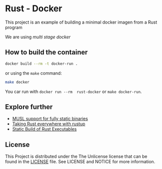 # Rust - Docker

This project is an example of building a minimal docker imagen from a Rust program

We are using *multi stage docker*

## How to build the container

```bash
docker build --rm -t docker-run .
```

or using the `make` command:

```bash
make docker
```

You car run with `docker run --rm  rust-docker` or `make docker-run`.

## Explore further

- [MUSL support for fully static binaries](https://doc.rust-lang.org/edition-guide/rust-2018/platform-and-target-support/musl-support-for-fully-static-binaries.html#musl-support-for-fully-static-binaries)
- [Taking Rust everywhere with rustup](https://blog.rust-lang.org/2016/05/13/rustup.html)
- [Static Build of Rust Executables](http://zderadicka.eu/static-build-of-rust-executables/)

## License

This Project is distributed under the The Unlicense license that can be found in the [LICENSE](LICENSE) file. See LICENSE and NOTICE for more information.
